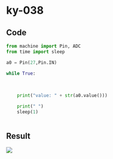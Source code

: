 # ky-038

## Code

```python
from machine import Pin, ADC
from time import sleep

a0 = Pin(27,Pin.IN)  

while True:
    
   
    
    print("value: " + str(a0.value()))

    print(" ")
    sleep(1)
    

```

## Result

 ![](https://media2.giphy.com/media/HBlRqzdcdyYIewmyyV/giphy.gif?cid=790b7611792555742318fa43495715770cba7feb8fb2264c&rid=giphy.gif&ct=g)
